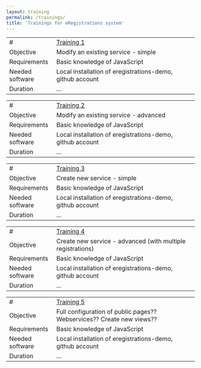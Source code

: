 ```yaml
---
layout: training
permalink: /trainings/
title: 'Trainings for eRegistrations system'
---
```



<table class="table table-bordered table-striped table-info">
  <tbody>
    <tr>
      <td style="width: 25%">#</td>
      <td><a href="/trainings/1">Training 1</a></td>
    </tr>
    <tr>
      <td>Objective</td>
      <td>Modify an existing service - simple</td>
    </tr>
    <tr>
      <td>Requirements</td>
      <td>Basic knowledge of JavaScript</td>
    </tr>
    <tr>
      <td>Needed software</td>
      <td>Local installation of eregistrations-demo, github account</td>
    </tr>
    <tr>
      <td>Duration</td>
      <td>...</td>
    </tr>
  </tbody>
</table>

<table class="table table-bordered table-striped table-info">
  <tbody>
    <tr>
      <td style="width: 25%">#</td>
      <td><a href="/trainings/2">Training 2</a></td>
    </tr>
    <tr>
      <td>Objective</td>
      <td>Modify an existing service - advanced</td>
    </tr>
    <tr>
      <td>Requirements</td>
      <td>Basic knowledge of JavaScript</td>
    </tr>
    <tr>
      <td>Needed software</td>
      <td>Local installation of eregistrations-demo, github account</td>
    </tr>
    <tr>
      <td>Duration</td>
      <td>...</td>
    </tr>
  </tbody>
</table>

<table class="table table-bordered table-striped table-info">
  <tbody>
    <tr>
      <td style="width: 25%">#</td>
      <td><a href="/trainings/3">Training 3</a></td>
    </tr>
    <tr>
      <td>Objective</td>
      <td>Create new service - simple</td>
    </tr>
    <tr>
      <td>Requirements</td>
      <td>Basic knowledge of JavaScript</td>
    </tr>
    <tr>
      <td>Needed software</td>
      <td>Local installation of eregistrations-demo, github account</td>
    </tr>
    <tr>
      <td>Duration</td>
      <td>...</td>
    </tr>
  </tbody>
</table>

<table class="table table-bordered table-striped table-info">
  <tbody>
    <tr>
      <td style="width: 25%">#</td>
      <td><a href="/trainings/4">Training 4</a></td>
    </tr>
    <tr>
      <td>Objective</td>
      <td>Create new service - advanced (with multiple registrations)</td>
    </tr>
    <tr>
      <td>Requirements</td>
      <td>Basic knowledge of JavaScript</td>
    </tr>
    <tr>
      <td>Needed software</td>
      <td>Local installation of eregistrations-demo, github account</td>
    </tr>
    <tr>
      <td>Duration</td>
      <td>...</td>
    </tr>
  </tbody>
</table>

<table class="table table-bordered table-striped table-info">
  <tbody>
    <tr>
      <td style="width: 25%">#</td>
      <td><a href="/trainings/5">Training 5</a></td>
    </tr>
    <tr>
      <td>Objective</td>
      <td>Full configuration of public pages?? Webservices?? Create new views??</td>
    </tr>
    <tr>
      <td>Requirements</td>
      <td>Basic knowledge of JavaScript</td>
    </tr>
    <tr>
      <td>Needed software</td>
      <td>Local installation of eregistrations-demo, github account</td>
    </tr>
    <tr>
      <td>Duration</td>
      <td>...</td>
    </tr>
  </tbody>
</table>
